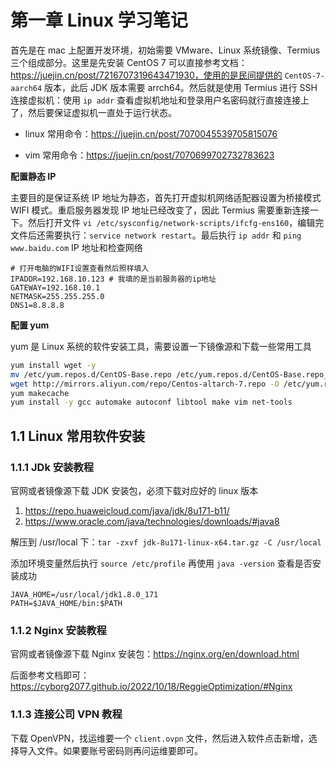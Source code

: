 # 第一章 Linux 学习笔记

首先是在 mac 上配置开发环境，初始需要 VMware、Linux 系统镜像、Termius 三个组成部分。这里是先安装 CentOS 7 可以直接参考文档：https://juejin.cn/post/7216707319643471930，使用的是民间提供的 `CentOS-7-aarch64` 版本，此后 JDK 版本需要 arrch64。然后就是使用 Termius 进行 SSH 连接虚拟机：使用 `ip addr` 查看虚拟机地址和登录用户名密码就行直接连接上了，然后要保证虚拟机一直处于运行状态。

- linux 常用命令：https://juejin.cn/post/7070045539705815076

- vim 常用命令：https://juejin.cn/post/7070699702732783623



**配置静态 IP**

主要目的是保证系统 IP 地址为静态，首先打开虚拟机网络适配器设置为桥接模式 WIFI 模式。重启服务器发现 IP 地址已经改变了，因此 Termius 需要重新连接一下。然后打开文件 `vi /etc/sysconfig/network-scripts/ifcfg-ens160`，编辑完文件后还需要执行：`service network restart`。最后执行 `ip addr` 和 `ping www.baidu.com` IP 地址和检查网络

```
# 打开电脑的WIFI设置查看然后照样填入
IPADDR=192.168.10.123 # 我填的是当前服务器的ip地址
GATEWAY=192.168.10.1
NETMASK=255.255.255.0
DNS1=8.8.8.8
```



**配置 yum**

yum 是 Linux 系统的软件安装工具，需要设置一下镜像源和下载一些常用工具

```bash
yum install wget -y
mv /etc/yum.repos.d/CentOS-Base.repo /etc/yum.repos.d/CentOS-Base.repo_bak
wget http://mirrors.aliyun.com/repo/Centos-altarch-7.repo -O /etc/yum.repos.d/CentOS-Base.repo
yum makecache
yum install -y gcc automake autoconf libtool make vim net-tools
```



## 1.1 Linux 常用软件安装

### 1.1.1 JDk 安装教程

官网或者镜像源下载 JDK 安装包，必须下载对应好的 linux 版本

1. https://repo.huaweicloud.com/java/jdk/8u171-b11/
2. https://www.oracle.com/java/technologies/downloads/#java8



解压到 /usr/local 下：`tar -zxvf jdk-8u171-linux-x64.tar.gz -C /usr/local`

添加环境变量然后执行 `source /etc/profile` 再使用 `java -version` 查看是否安装成功

```
JAVA_HOME=/usr/local/jdk1.8.0_171
PATH=$JAVA_HOME/bin:$PATH
```



### 1.1.2 Nginx 安装教程

官网或者镜像源下载 Nginx 安装包：https://nginx.org/en/download.html

后面参考文档即可：https://cyborg2077.github.io/2022/10/18/ReggieOptimization/#Nginx



### 1.1.3 连接公司 VPN 教程

下载 OpenVPN，找运维要一个 `client.ovpn` 文件，然后进入软件点击新增，选择导入文件。如果要账号密码则再问运维要即可。
